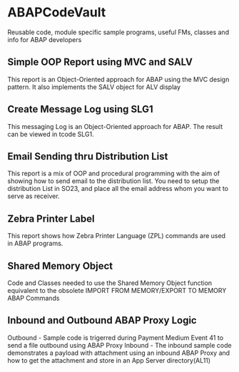 # ABAPCodeVault
Reusable code, module specific sample programs, useful FMs, classes and info for ABAP developers

## Simple OOP Report using MVC and SALV
This report is an Object-Oriented approach for ABAP using the MVC design pattern. It also implements the SALV object for ALV display

## Create Message Log using SLG1
This messaging Log is an Object-Oriented approach for ABAP.  The result can be viewed in tcode SLG1.

## Email Sending thru Distribution List
This report is a mix of OOP and procedural programming with the aim of showing how to send email to the distribution list.  You need to setup the distribution List in SO23, and place all the email address whom you want to serve as receiver.  

## Zebra Printer Label
This report shows how Zebra Printer Language (ZPL) commands are used in ABAP programs. 

## Shared Memory Object
Code and Classes needed to use the Shared Memory Object function equivalent to the obsolete IMPORT FROM MEMORY/EXPORT TO MEMORY ABAP Commands

## Inbound and Outbound ABAP Proxy Logic
Outbound - Sample code is trigerred during Payment Medium Event 41 to send a file outbound using ABAP Proxy
Inbound - The inbound sample code demonstrates a payload with attachment using an inbound ABAP Proxy and how to get the attachment and store in an App Server directory(AL11)
